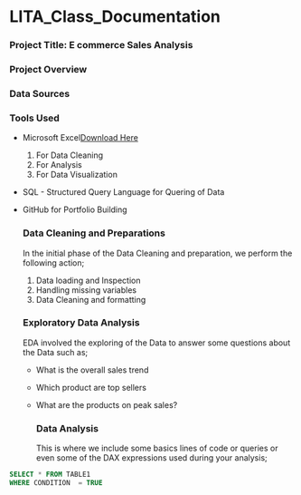 # LITA_Class_Documentation

### Project Title: E commerce Sales Analysis 

### Project Overview 


### Data Sources 


### Tools Used
- Microsoft Excel[Download Here](https://www.microsoft.com)
  1. For Data Cleaning
  2. For Analysis
  3. For Data Visualization
   
- SQL - Structured Query Language for Quering of Data
- GitHub for Portfolio Building

  ### Data Cleaning and Preparations
  In the initial phase of the Data Cleaning and preparation, we perform the following action;
  1. Data loading and Inspection
  2. Handling missing variables
  3. Data Cleaning and formatting

  ### Exploratory Data Analysis
  EDA involved the exploring of the Data to answer some questions about the Data such as;
  - What is the overall sales trend
  - Which product are top sellers
  - What are the products on peak sales?

    ### Data Analysis
    This is where we include some basics lines of code or queries or even some of the DAX expressions used during your analysis;
    
```SQL
SELECT * FROM TABLE1
WHERE CONDITION  = TRUE
```
